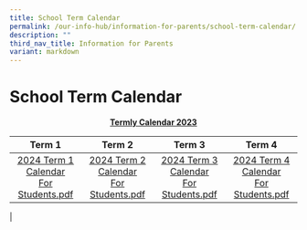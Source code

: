 ```yaml
---
title: School Term Calendar
permalink: /our-info-hub/information-for-parents/school-term-calendar/
description: ""
third_nav_title: Information for Parents
variant: markdown
---
```

# School Term Calendar

<center><b><u>Termly Calendar 2023</u></b></center>

| Term 1 | Term 2 | Term 3 | Term 4 |
|:---:|:---:|:---:|:---:|
| [2024 Term 1 Calendar <br>For Students.pdf](/files/Our%20Info%20Hub/Term_1_Calendar_2024_for_Student.pdf) | [2024 Term 2 Calendar <br>For Students.pdf]() | [2024 Term 3 Calendar <br>For Students.pdf]() |[2024 Term 4 Calendar<br> For Students.pdf]()|
|


